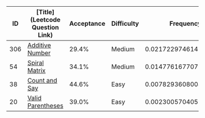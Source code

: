 |ID|[Title](Leetcode Question Link)|Acceptance|Difficulty|Frequency|
|----|-----|----|---|---|
|306|[Additive Number]( https://leetcode.com/problems/additive-number)|29.4%|Medium|0.02172297461494173|
|54|[Spiral Matrix]( https://leetcode.com/problems/spiral-matrix)|34.1%|Medium|0.014776167707688753|
|38|[Count and Say]( https://leetcode.com/problems/count-and-say)|44.6%|Easy|0.007829360800435779|
|20|[Valid Parentheses]( https://leetcode.com/problems/valid-parentheses)|39.0%|Easy|0.0023005704055949323|
